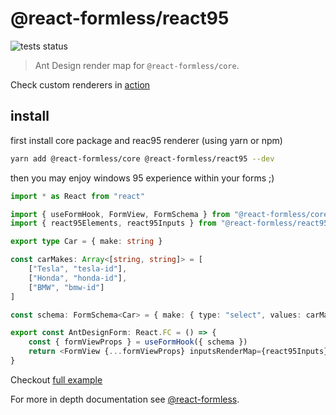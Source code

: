 # @react-formless/react95

![tests status](https://github.com/gmoskal/react-formless/workflows/CI/badge.svg)

> Ant Design render map for `@react-formless/core`.

Check custom renderers in [action](https://gmoskal.github.io/react-formless/)

## install

first install core package and reac95 renderer (using yarn or npm)

```sh
yarn add @react-formless/core @react-formless/react95 --dev
```

then you may enjoy windows 95 experience within your forms ;)

```typescript
import * as React from "react"

import { useFormHook, FormView, FormSchema } from "@react-formless/core"
import { react95Elements, react95Inputs } from "@react-formless/react95"

export type Car = { make: string }

const carMakes: Array<[string, string]> = [
    ["Tesla", "tesla-id"],
    ["Honda", "honda-id"],
    ["BMW", "bmw-id"]
]

const schema: FormSchema<Car> = { make: { type: "select", values: carMakes } }

export const AntDesignForm: React.FC = () => {
    const { formViewProps } = useFormHook({ schema })
    return <FormView {...formViewProps} inputsRenderMap={react95Inputs} elementsRenderMap={react95Elements}/>
}
```

Checkout [full example](https://github.com/gmoskal/react-formless/blob/master/packages/examples/src/custom-renderers/index.tsx)

For more in depth documentation see [@react-formless](https://github.com/gmoskal/react-formless).
